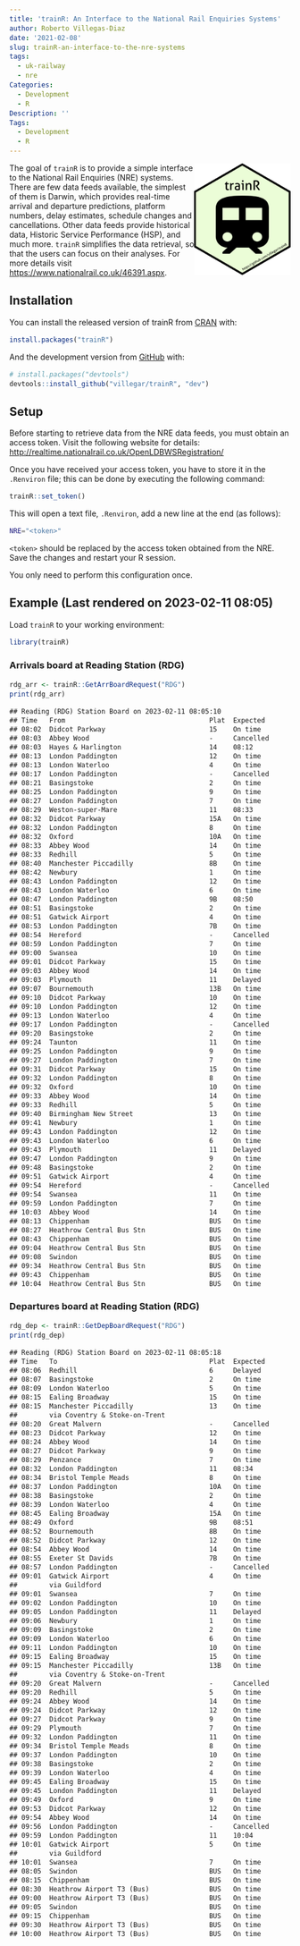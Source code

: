 ```yaml
---
title: 'trainR: An Interface to the National Rail Enquiries Systems'
author: Roberto Villegas-Diaz
date: '2021-02-08'
slug: trainR-an-interface-to-the-nre-systems
tags:
  - uk-railway
  - nre
Categories:
  - Development
  - R
Description: ''
Tags:
  - Development
  - R
---
```


<img src="https://raw.githubusercontent.com/villegar/trainR/main/inst/images/logo.png" alt="logo" align="right" height=200px/>

The goal of `trainR` is to provide a simple interface to the 
National Rail Enquiries (NRE) systems. There are few data feeds 
available, the simplest of them is Darwin, which provides real-time 
arrival and departure predictions, platform numbers, delay estimates, 
schedule changes and cancellations. Other data feeds provide historical 
data, Historic Service Performance (HSP), and much more. `trainR` 
simplifies the data retrieval, so that the users can focus on their 
analyses. For more details visit 
https://www.nationalrail.co.uk/46391.aspx.

## Installation

You can install the released version of trainR from [CRAN](https://CRAN.R-project.org) with:

``` r
install.packages("trainR")
```

And the development version from [GitHub](https://github.com/) with:

``` r
# install.packages("devtools")
devtools::install_github("villegar/trainR", "dev")
```

## Setup
Before starting to retrieve data from the NRE data feeds, you must obtain an access token. 
Visit the following website for details: http://realtime.nationalrail.co.uk/OpenLDBWSRegistration/

Once you have received your access token, you have to store it in the `.Renviron` file; this can be 
done by executing the following command:


```r
trainR::set_token()
```

This will open a text file, `.Renviron`, add a new line at the end (as follows):

```bash
NRE="<token>"
```

`<token>` should be replaced by the access token obtained from the NRE. Save the changes and restart 
your R session.

You only need to perform this configuration once.

## Example (Last rendered on 2023-02-11 08:05)

Load `trainR` to your working environment:

```r
library(trainR)
```

### Arrivals board at Reading Station (RDG)


```r
rdg_arr <- trainR::GetArrBoardRequest("RDG")
print(rdg_arr)
```

```
## Reading (RDG) Station Board on 2023-02-11 08:05:10
## Time   From                                    Plat  Expected
## 08:02  Didcot Parkway                          15    On time
## 08:03  Abbey Wood                              -     Cancelled
## 08:03  Hayes & Harlington                      14    08:12
## 08:13  London Paddington                       12    On time
## 08:13  London Waterloo                         4     On time
## 08:17  London Paddington                       -     Cancelled
## 08:21  Basingstoke                             2     On time
## 08:25  London Paddington                       9     On time
## 08:27  London Paddington                       7     On time
## 08:29  Weston-super-Mare                       11    08:33
## 08:32  Didcot Parkway                          15A   On time
## 08:32  London Paddington                       8     On time
## 08:32  Oxford                                  10A   On time
## 08:33  Abbey Wood                              14    On time
## 08:33  Redhill                                 5     On time
## 08:40  Manchester Piccadilly                   8B    On time
## 08:42  Newbury                                 1     On time
## 08:43  London Paddington                       12    On time
## 08:43  London Waterloo                         6     On time
## 08:47  London Paddington                       9B    08:50
## 08:51  Basingstoke                             2     On time
## 08:51  Gatwick Airport                         4     On time
## 08:53  London Paddington                       7B    On time
## 08:54  Hereford                                -     Cancelled
## 08:59  London Paddington                       7     On time
## 09:00  Swansea                                 10    On time
## 09:01  Didcot Parkway                          15    On time
## 09:03  Abbey Wood                              14    On time
## 09:03  Plymouth                                11    Delayed
## 09:07  Bournemouth                             13B   On time
## 09:10  Didcot Parkway                          10    On time
## 09:10  London Paddington                       12    On time
## 09:13  London Waterloo                         4     On time
## 09:17  London Paddington                       -     Cancelled
## 09:20  Basingstoke                             2     On time
## 09:24  Taunton                                 11    On time
## 09:25  London Paddington                       9     On time
## 09:27  London Paddington                       7     On time
## 09:31  Didcot Parkway                          15    On time
## 09:32  London Paddington                       8     On time
## 09:32  Oxford                                  10    On time
## 09:33  Abbey Wood                              14    On time
## 09:33  Redhill                                 5     On time
## 09:40  Birmingham New Street                   13    On time
## 09:41  Newbury                                 1     On time
## 09:43  London Paddington                       12    On time
## 09:43  London Waterloo                         6     On time
## 09:43  Plymouth                                11    Delayed
## 09:47  London Paddington                       9     On time
## 09:48  Basingstoke                             2     On time
## 09:51  Gatwick Airport                         4     On time
## 09:54  Hereford                                -     Cancelled
## 09:54  Swansea                                 11    On time
## 09:59  London Paddington                       7     On time
## 10:03  Abbey Wood                              14    On time
## 08:13  Chippenham                              BUS   On time
## 08:27  Heathrow Central Bus Stn                BUS   On time
## 08:43  Chippenham                              BUS   On time
## 09:04  Heathrow Central Bus Stn                BUS   On time
## 09:08  Swindon                                 BUS   On time
## 09:34  Heathrow Central Bus Stn                BUS   On time
## 09:43  Chippenham                              BUS   On time
## 10:04  Heathrow Central Bus Stn                BUS   On time
```

### Departures board at Reading Station (RDG)


```r
rdg_dep <- trainR::GetDepBoardRequest("RDG")
print(rdg_dep)
```

```
## Reading (RDG) Station Board on 2023-02-11 08:05:18
## Time   To                                      Plat  Expected
## 08:06  Redhill                                 6     Delayed
## 08:07  Basingstoke                             2     On time
## 08:09  London Waterloo                         5     On time
## 08:15  Ealing Broadway                         15    On time
## 08:15  Manchester Piccadilly                   13    On time
##        via Coventry & Stoke-on-Trent           
## 08:20  Great Malvern                           -     Cancelled
## 08:23  Didcot Parkway                          12    On time
## 08:24  Abbey Wood                              14    On time
## 08:27  Didcot Parkway                          9     On time
## 08:29  Penzance                                7     On time
## 08:32  London Paddington                       11    08:34
## 08:34  Bristol Temple Meads                    8     On time
## 08:37  London Paddington                       10A   On time
## 08:38  Basingstoke                             2     On time
## 08:39  London Waterloo                         4     On time
## 08:45  Ealing Broadway                         15A   On time
## 08:49  Oxford                                  9B    08:51
## 08:52  Bournemouth                             8B    On time
## 08:52  Didcot Parkway                          12    On time
## 08:54  Abbey Wood                              14    On time
## 08:55  Exeter St Davids                        7B    On time
## 08:57  London Paddington                       -     Cancelled
## 09:01  Gatwick Airport                         4     On time
##        via Guildford                           
## 09:01  Swansea                                 7     On time
## 09:02  London Paddington                       10    On time
## 09:05  London Paddington                       11    Delayed
## 09:06  Newbury                                 1     On time
## 09:09  Basingstoke                             2     On time
## 09:09  London Waterloo                         6     On time
## 09:11  London Paddington                       10    On time
## 09:15  Ealing Broadway                         15    On time
## 09:15  Manchester Piccadilly                   13B   On time
##        via Coventry & Stoke-on-Trent           
## 09:20  Great Malvern                           -     Cancelled
## 09:20  Redhill                                 5     On time
## 09:24  Abbey Wood                              14    On time
## 09:24  Didcot Parkway                          12    On time
## 09:27  Didcot Parkway                          9     On time
## 09:29  Plymouth                                7     On time
## 09:32  London Paddington                       11    On time
## 09:34  Bristol Temple Meads                    8     On time
## 09:37  London Paddington                       10    On time
## 09:38  Basingstoke                             2     On time
## 09:39  London Waterloo                         4     On time
## 09:45  Ealing Broadway                         15    On time
## 09:45  London Paddington                       11    Delayed
## 09:49  Oxford                                  9     On time
## 09:53  Didcot Parkway                          12    On time
## 09:54  Abbey Wood                              14    On time
## 09:56  London Paddington                       -     Cancelled
## 09:59  London Paddington                       11    10:04
## 10:01  Gatwick Airport                         5     On time
##        via Guildford                           
## 10:01  Swansea                                 7     On time
## 08:05  Swindon                                 BUS   On time
## 08:15  Chippenham                              BUS   On time
## 08:30  Heathrow Airport T3 (Bus)               BUS   On time
## 09:00  Heathrow Airport T3 (Bus)               BUS   On time
## 09:05  Swindon                                 BUS   On time
## 09:15  Chippenham                              BUS   On time
## 09:30  Heathrow Airport T3 (Bus)               BUS   On time
## 10:00  Heathrow Airport T3 (Bus)               BUS   On time
```
